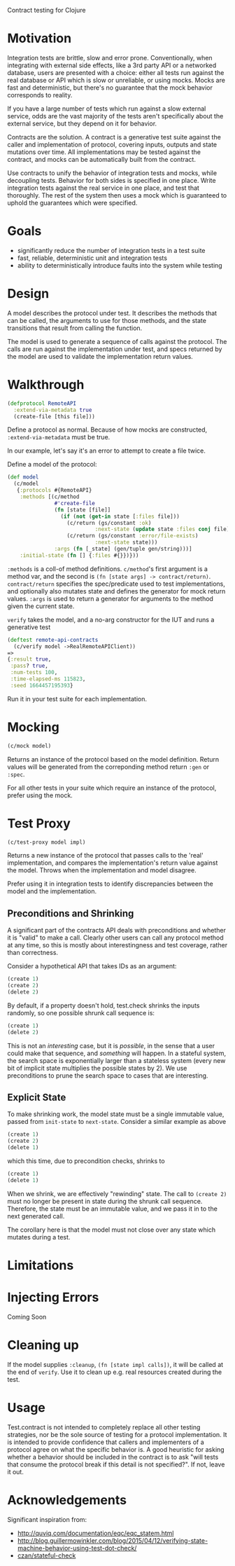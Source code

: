 Contract testing for Clojure

# Motivation

Integration tests are brittle, slow and error prone. Conventionally, when integrating with external side effects, like a 3rd party API or a networked database, users are presented with a choice: either all tests run against the real database or API which is slow or unreliable, or using mocks. Mocks are fast and deterministic, but there's no guarantee that the mock behavior corresponds to reality.

If you have a large number of tests which run against a slow external service, odds are the vast majority of the tests aren't specifically about the external service, but they depend on it for behavior.

Contracts are the solution. A contract is a generative test suite against the caller and implementation of protocol, covering inputs, outputs and state mutations over time. All implementations may be tested against the contract, and mocks can be automatically built from the contract.

Use contracts to unify the behavior of integration tests and mocks, while decoupling tests. Behavior for both sides is specified in one place. Write integration tests against the real service in one place, and test that thoroughly. The rest of the system then uses a mock which is guaranteed to uphold the guarantees which were specified.

# Goals

- significantly reduce the number of integration tests in a test suite
- fast, reliable, deterministic unit and integration tests
- ability to deterministically introduce faults into the system while testing

# Design

A model describes the protocol under test. It describes the methods that can be called, the arguments to use for those methods, and the state transitions that result from calling the function.

The model is used to generate a sequence of calls against the protocol. The calls are run against the implementation under test, and specs returned by the model are used to validate the implementation return values.

# Walkthrough

```clojure
(defprotocol RemoteAPI
  :extend-via-metadata true
  (create-file [this file]))
```

Define a protocol as normal. Because of how mocks are constructed, `:extend-via-metadata` must be true.

In our example, let's say it's an error to attempt to create a file twice.

Define a model of the protocol:

```clojure
(def model
  (c/model
   {:protocols #{RemoteAPI}
    :methods [(c/method
               #'create-file
               (fn [state [file]]
                 (if (not (get-in state [:files file]))
                   (c/return (gs/constant :ok)
                            :next-state (update state :files conj file))
                   (c/return (gs/constant :error/file-exists)
                            :next-state state)))
               :args (fn [_state] (gen/tuple gen/string)))]
    :initial-state (fn [] {:files #{}})}))
```

`:methods` is a coll-of method definitions. `c/method`'s first argument is a method var, and the second is `(fn [state args] -> contract/return)`. `contract/return` specifies the spec/predicate used to test implementations, and optionally also mutates state and defines the generator for mock return values. `:args` is used to return a generator for arguments to the method given the current state.

`verify` takes the model, and a no-arg constructor for the IUT and runs a generative test

```clojure
(deftest remote-api-contracts
  (c/verify model ->RealRemoteAPIClient))
=>
{:result true,
 :pass? true,
 :num-tests 100,
 :time-elapsed-ms 115823,
 :seed 1664457195393}
```

Run it in your test suite for each implementation.

# Mocking

```clojure
(c/mock model)
```

Returns an instance of the protocol based on the model definition. Return values will be generated from the correponding method return `:gen` or `:spec`.

For all other tests in your suite which require an instance of the protocol, prefer using the mock.

# Test Proxy

```clojure
(c/test-proxy model impl)
```

Returns a new instance of the protocol that passes calls to the 'real' implementation, and compares the implementation's return value against the model. Throws when the implementation and model disagree.

Prefer using it in integration tests to identify discrepancies between the model and the implementation.

## Preconditions and Shrinking

A significant part of the contracts API deals with preconditions and whether it is "valid" to make a call. Clearly other users can call any protocol method at any time, so this is mostly about interestingness and test coverage, rather than correctness.

Consider a hypothetical API that takes IDs as an argument:

```clojure
(create 1)
(create 2)
(delete 2)
```

By default, if a property doesn't hold, test.check shrinks the inputs randomly, so one possible shrunk call sequence is:

```clojure
(create 1)
(delete 2)
```

This is not an _interesting_ case, but it is _possible_, in the sense that a user could make that sequence, and _something_ will happen. In a stateful system, the search space is exponentially larger than a stateless system (every new bit of implicit state multiplies the possible states by 2). We use preconditions to prune the search space to cases that are interesting.

## Explicit State

To make shrinking work, the model state must be a single immutable value, passed from `init-state` to `next-state`. Consider a similar example as above

```clojure
(create 1)
(create 2)
(delete 1)
```
which this time, due to precondition checks, shrinks to

```clojure
(create 1)
(delete 1)
```

When we shrink, we are effectively "rewinding" state. The call to `(create 2)` must no longer be present in state during the shrunk call sequence. Therefore, the state must be an immutable value, and we pass it in to the next generated call.

The corollary here is that the model must not close over any state which mutates during a test.

# Limitations



# Injecting Errors

Coming Soon

# Cleaning up

If the model supplies `:cleanup`, `(fn [state impl calls])`, it will be called at the end of `verify`. Use it to clean up e.g. real resources created during the test.

# Usage
Test.contract is not intended to completely replace all other testing strategies, nor be the sole source of testing for a protocol implementation. It is intended to provide confidence that callers and implementers of a protocol agree on what the specific behavior is. A good heuristic for asking whether a behavior should be included in the contract is to ask "will tests that consume the protocol break if this detail is not specified?". If not, leave it out.

# Acknowledgements

Significant inspiration from:

- http://quviq.com/documentation/eqc/eqc_statem.html
- http://blog.guillermowinkler.com/blog/2015/04/12/verifying-state-machine-behavior-using-test-dot-check/
- [czan/stateful-check](https://github.com/czan/stateful-check)
